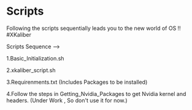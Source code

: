 # Scripts
Following the scripts sequentially leads you to the new world of OS !! #XKaliber


Scripts Sequence -->

1.Basic_Initialization.sh

2.xkaliber_script.sh

3.Requirenments.txt (Includes Packages to be installed)

4.Follow the steps in Getting_Nvidia_Packages to get Nvidia kernel and headers. (Under Work , So don't use it for now.)

